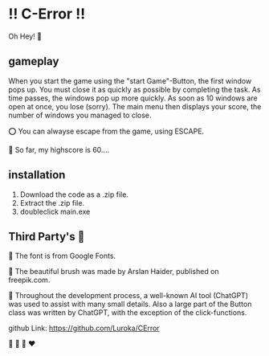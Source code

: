 # :bangbang: C-Error :bangbang:

 
Oh Hey! :wave:

  ## gameplay
When you start the game using the "start Game"-Button, the first window pops up. You must close it as quickly as possible by completing the task. As time passes, the windows pop up more quickly. As soon as 10 windows are open at once, you lose (sorry). The main menu then displays your score, the number of windows you managed to close.

:o: You can alwayse escape from the game, using ESCAPE.

:100: So far, my highscore is 60....
 
 ## installation

1. Download the code as a .zip file.
2. Extract the .zip file.
3. doubleclick main.exe

 ## Third Party's :confetti_ball:

:small_orange_diamond: The font is from Google Fonts.

:small_orange_diamond: The beautiful brush was made by Arslan Haider, published on freepik.com.

:small_orange_diamond: Throughout the development process, a well-known AI tool (ChatGPT) was used to assist with many small        details. 
   Also a large part of the Button class was written by ChatGPT, with the exception of the click-functions.

github Link: https://github.com/Luroka/CError

:blue_heart: :purple_heart: :green_heart: :heart:
